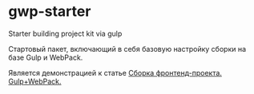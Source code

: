# gwp-starter
Starter building project kit via gulp

Стартовый пакет, включающий в себя базовую настройку сборки на базе Gulp и WebPack.

Является демонстрацией к статье <a href="http://www.romanpalmin.com/frontend/frontend-build-env-gulp-webpack/">Сборка фронтенд-проекта. Gulp+WebPack.</a>
